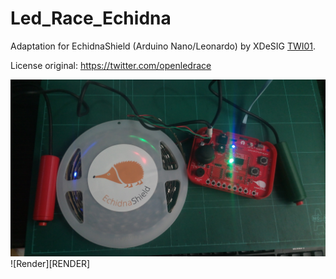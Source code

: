 # Led_Race_Echidna


Adaptation for EchidnaShield (Arduino Nano/Leonardo) by XDeSIG [TWI01].


License original: https://twitter.com/openledrace


![Top view][PHT]
![Render][RENDER]

<!-- links -->

[CCBY-SA4.0]: http://creativecommons.org/licenses/by-sa/4.0/
[TWI01]: https://twitter.com/xdesig
[PHT]: LedRace.jpg



